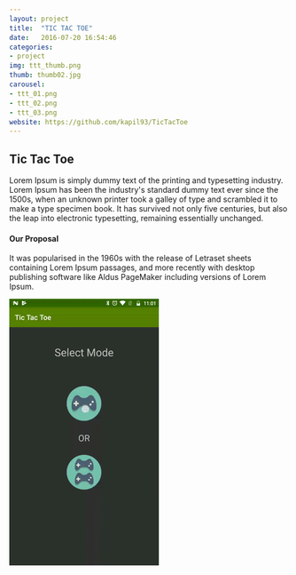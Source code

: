 ```yaml
---
layout: project
title:  "TIC TAC TOE"
date:   2016-07-20 16:54:46
categories:
- project
img: ttt_thumb.png
thumb: thumb02.jpg
carousel:
- ttt_01.png
- ttt_02.png
- ttt_03.png
website: https://github.com/kapil93/TicTacToe
---
```

## Tic Tac Toe
Lorem Ipsum is simply dummy text of the printing and typesetting industry. Lorem Ipsum has been the industry's standard dummy text ever since the 1500s, when an unknown printer took a galley of type and scrambled it to make a type specimen book. It has survived not only five centuries, but also the leap into electronic typesetting, remaining essentially unchanged.

#### Our Proposal
It was popularised in the 1960s with the release of Letraset sheets containing Lorem Ipsum passages, and more recently with desktop publishing software like Aldus PageMaker including versions of Lorem Ipsum.

![Animation](/assets/img/project/ttt.gif)